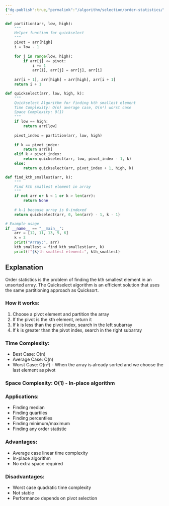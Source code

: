 ```yaml
---
{"dg-publish":true,"permalink":"/algorithm/selection/order-statistics/"}
---
```


```python
def partition(arr, low, high):
    """
    Helper function for quickselect
    """
    pivot = arr[high]
    i = low - 1
    
    for j in range(low, high):
        if arr[j] <= pivot:
            i += 1
            arr[i], arr[j] = arr[j], arr[i]
    
    arr[i + 1], arr[high] = arr[high], arr[i + 1]
    return i + 1

def quickselect(arr, low, high, k):
    """
    Quickselect Algorithm for finding kth smallest element
    Time Complexity: O(n) average case, O(n²) worst case
    Space Complexity: O(1)
    """
    if low == high:
        return arr[low]
    
    pivot_index = partition(arr, low, high)
    
    if k == pivot_index:
        return arr[k]
    elif k < pivot_index:
        return quickselect(arr, low, pivot_index - 1, k)
    else:
        return quickselect(arr, pivot_index + 1, high, k)

def find_kth_smallest(arr, k):
    """
    Find kth smallest element in array
    """
    if not arr or k < 1 or k > len(arr):
        return None
    
    # k-1 because array is 0-indexed
    return quickselect(arr, 0, len(arr) - 1, k - 1)

# Example usage
if __name__ == "__main__":
    arr = [12, 11, 13, 5, 6]
    k = 3
    print("Array:", arr)
    kth_smallest = find_kth_smallest(arr, k)
    print(f"{k}th smallest element:", kth_smallest)
```

## Explanation
Order statistics is the problem of finding the kth smallest element in an unsorted array. The Quickselect algorithm is an efficient solution that uses the same partitioning approach as Quicksort.

### How it works:
1. Choose a pivot element and partition the array
2. If the pivot is the kth element, return it
3. If k is less than the pivot index, search in the left subarray
4. If k is greater than the pivot index, search in the right subarray

### Time Complexity:
- Best Case: O(n)
- Average Case: O(n)
- Worst Case: O(n²) - When the array is already sorted and we choose the last element as pivot

### Space Complexity: O(1) - In-place algorithm

### Applications:
- Finding median
- Finding quartiles
- Finding percentiles
- Finding minimum/maximum
- Finding any order statistic

### Advantages:
- Average case linear time complexity
- In-place algorithm
- No extra space required

### Disadvantages:
- Worst case quadratic time complexity
- Not stable
- Performance depends on pivot selection
